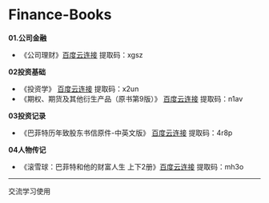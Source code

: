 # Finance-Books

**01.公司金融**
* 《公司理财》[百度云连接](https://pan.baidu.com/s/16D3uxNcKE_kBsHb4NOnFbw) 提取码：xgsz

**02投资基础**
* 《投资学》  [百度云连接](https://pan.baidu.com/s/18F1oUnzmA0WFOYuJR2mLEg) 提取码：x2un
* 《期权、期货及其他衍生产品（原书第9版）》  [百度云连接](https://pan.baidu.com/s/1uTUbT0Opn5__go2u71RMSg) 提取码：n1av

**03投资记录**
* 《巴菲特历年致股东书信原件-中英文版》 [百度云连接](https://pan.baidu.com/s/1405UootiGAMaCw7c8vcVOw) 提取码：4r8p

**04人物传记**
* 《滚雪球：巴菲特和他的财富人生 上下2册》[百度云连接](https://pan.baidu.com/s/1Td2Na3zhuHOhL1Chi4A1Tg) 提取码：mh3o



***
交流学习使用